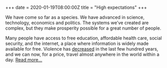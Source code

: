 +++
date = 2020-01-19T08:00:00Z
title = "High expectations"
+++

We have come so far as a species. We have advanced in science, technology, economics and politics. The systems we’ve created are complex, but they make prosperity possible for a great number of people.  
  
Many people have access to free education, affordable health care, social security, and the internet, a place where information is widely made available for free. Violence has [decreased](https://en.wikipedia.org/wiki/The_Better_Angels_of_Our_Nature) in the last few hundred years, and we can now, for a price, travel almost anywhere in the world within a day. [Read more...](https://jorrit.co/posts/high-expectations)
